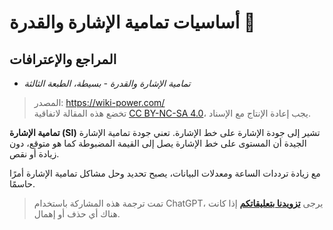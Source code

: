 # أساسيات تمامية الإشارة والقدرة 🚧

## المراجع والإعترافات

- _تمامية الإشارة والقدرة - بسيطة، الطبعة الثالثة_

> المصدر: <https://wiki-power.com/>  
> تخضع هذه المقالة لاتفاقية [CC BY-NC-SA 4.0](https://creativecommons.org/licenses/by/4.0/deed.en)، يجب إعادة الإنتاج مع الإسناد.

**تمامية الإشارة (SI)** تشير إلى جودة الإشارة على خط الإشارة. تعني جودة تمامية الإشارة الجيدة أن المستوى على خط الإشارة يصل إلى القيمة المضبوطة كما هو متوقع، دون زيادة أو نقص.

مع زيادة ترددات الساعة ومعدلات البيانات، يصبح تحديد وحل مشاكل تمامية الإشارة أمرًا حاسمًا.

> تمت ترجمة هذه المشاركة باستخدام ChatGPT، يرجى [**تزويدنا بتعليقاتكم**](https://github.com/linyuxuanlin/Wiki_MkDocs/issues/new) إذا كانت هناك أي حذف أو إهمال.